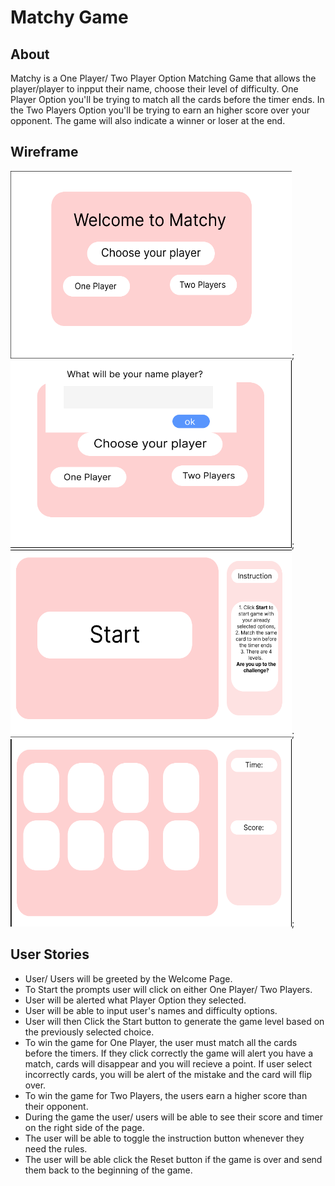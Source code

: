 # Matchy Game
## About
Matchy is a One Player/ Two Player Option Matching Game that allows the player/player to inpput their name, choose their level of difficulty. One Player Option you'll be trying to match all the cards before the timer ends. In the Two Players Option you'll be trying to earn an higher score over your opponent. The game will also indicate a winner or loser at the end. 
## Wireframe
<img src ="images/readMeImages/WelcomePage.png" height="300px" width="450px">;
<img src ="images/readMeImages/PromptPage.png" height="300px" width="450px">;
<img src ="images/readMeImages/startPage.png" height="300px" width="450px">;
<img src ="images/readMeImages/GamePage.png" height="300px" width="450px">;
## User Stories
* User/ Users will be greeted by the Welcome Page.
* To Start the prompts user will click on either One Player/ Two Players.
* User will be alerted what Player Option they selected.
* User will be able to input user's names and difficulty options.
* User will then Click the Start button to generate the game level based on the previously selected choice.
* To win the game for One Player, the user must match all the cards before the timers. If they click correctly the game will alert you have a match, cards will disappear and you will recieve a point. If user select incorrectly cards, you will be alert of the mistake and the card will flip over. 
* To win the game for Two Players, the users earn a higher score than their opponent. 
* During the game the user/ users will be able to see their score and timer on the right side of the page.
* The user will be able to toggle the instruction button whenever they need the rules.
* The user will be able click the Reset button if the game is over and send them back to the beginning of the game.
